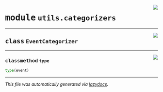 <!-- markdownlint-disable -->

<a href="../../th2_data_services/utils/categorizers.py#L0"><img align="right" style="float:right;" src="https://img.shields.io/badge/-source-cccccc?style=flat-square"></a>

# <kbd>module</kbd> `utils.categorizers`






---

<a href="../../th2_data_services/utils/categorizers.py#L1"><img align="right" style="float:right;" src="https://img.shields.io/badge/-source-cccccc?style=flat-square"></a>

## <kbd>class</kbd> `EventCategorizer`







---

<a href="../../th2_data_services/utils/categorizers.py#L2"><img align="right" style="float:right;" src="https://img.shields.io/badge/-source-cccccc?style=flat-square"></a>

### <kbd>classmethod</kbd> `type`

```python
type(event)
```








---

_This file was automatically generated via [lazydocs](https://github.com/ml-tooling/lazydocs)._
